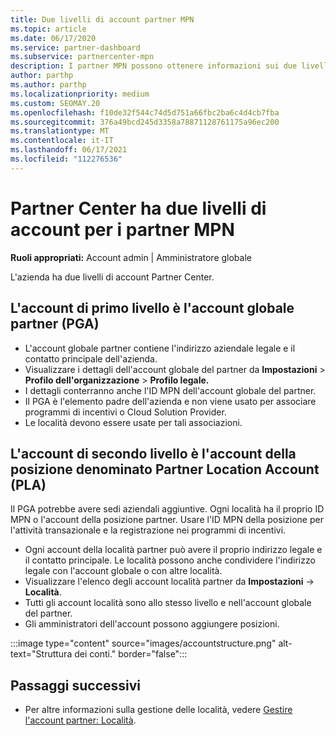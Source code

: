 ```yaml
---
title: Due livelli di account partner MPN
ms.topic: article
ms.date: 06/17/2020
ms.service: partner-dashboard
ms.subservice: partnercenter-mpn
description: I partner MPN possono ottenere informazioni sui due livelli di account in Partner Center, l'account globale partner (PGA) e l'account della posizione partner.
author: parthp
ms.author: parthp
ms.localizationpriority: medium
ms.custom: SEOMAY.20
ms.openlocfilehash: f10de32f544c74d5d751a66fbc2ba6c4d4cb7fba
ms.sourcegitcommit: 376a49bcd245d3358a78871128761175a96ec200
ms.translationtype: MT
ms.contentlocale: it-IT
ms.lasthandoff: 06/17/2021
ms.locfileid: "112276536"
---
```

# <a name="partner-center-has-two-levels-of-accounts-for-mpn-partners"></a>Partner Center ha due livelli di account per i partner MPN

**Ruoli appropriati:** Account admin | Amministratore globale

L'azienda ha due livelli di account Partner Center.

## <a name="the-top-level-account-is-the-partner-global-account-pga"></a>L'account di primo livello è l'account globale partner (PGA)

- L'account globale partner contiene l'indirizzo aziendale legale e il contatto principale dell'azienda. 
- Visualizzare i dettagli dell'account globale del partner da **Impostazioni**  >  **Profilo dell'organizzazione**  >  **Profilo legale.**
- I dettagli conterranno anche l'ID MPN dell'account globale del partner. 
- Il PGA è l'elemento padre dell'azienda e non viene usato per associare programmi di incentivi o Cloud Solution Provider. 
- Le località devono essere usate per tali associazioni.

## <a name="the-second-level-account-is-the-location-account-called-partner-location-account-pla"></a>L'account di secondo livello è l'account della posizione denominato Partner Location Account (PLA)

Il PGA potrebbe avere sedi aziendali aggiuntive. Ogni località ha il proprio ID MPN o l'account della posizione partner. Usare l'ID MPN della posizione per l'attività transazionale e la registrazione nei programmi di incentivi.

- Ogni account della località partner può avere il proprio indirizzo legale e il contatto principale. Le località possono anche condividere l'indirizzo legale con l'account globale o con altre località.
- Visualizzare l'elenco degli account località partner da **Impostazioni**  ->  **Località**.
- Tutti gli account località sono allo stesso livello e nell'account globale del partner.
- Gli amministratori dell'account possono aggiungere posizioni.

:::image type="content" source="images/accountstructure.png" alt-text="Struttura dei conti." border="false":::

## <a name="next-steps"></a>Passaggi successivi

- Per altre informazioni sulla gestione delle località, vedere [Gestire l'account partner: Località](manage-locations.md).
